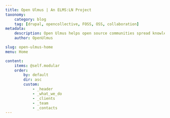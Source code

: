 ```yaml
---
title: Open Ulmus | An ELMS:LN Project
taxonomy:
    category: blog
    tag: [drupal, opencollective, FOSS, OSS, collaboration]
metadata:
    description: Open Ulmus helps open source communities spread knowledge by offering a space to build trainings available to anyone with the ELMS:LN platform that is open to anyone. Groups that build courses within Open Ulmus can offer training at tiered and free prices -- with a portion funds generated by students sent back to these groups to support their endeavors.
    author: OpenUlmus

slug: open-ulmus-home
menu: Home

content:
    items: @self.modular
    order:
        by: default
        dir: asc
        custom:
            - _header
            - _what_we_do
            - _clients
            - _team
            - _contacts
---
```

